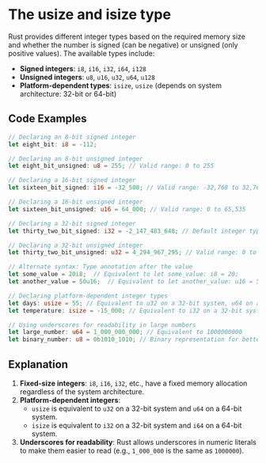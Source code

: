 # The usize and isize type

Rust provides different integer types based on the required memory size and whether the number is signed (can be negative) or unsigned (only positive values). The available types include:

- **Signed integers**: `i8`, `i16`, `i32`, `i64`, `i128`
- **Unsigned integers**: `u8`, `u16`, `u32`, `u64`, `u128`
- **Platform-dependent types**: `isize`, `usize` (depends on system architecture: 32-bit or 64-bit)

## Code Examples

```rust
// Declaring an 8-bit signed integer
let eight_bit: i8 = -112;

// Declaring an 8-bit unsigned integer
let eight_bit_unsigned: u8 = 255; // Valid range: 0 to 255

// Declaring a 16-bit signed integer
let sixteen_bit_signed: i16 = -32_500; // Valid range: -32,768 to 32,767

// Declaring a 16-bit unsigned integer
let sixteen_bit_unsigned: u16 = 64_000; // Valid range: 0 to 65,535

// Declaring a 32-bit signed integer
let thirty_two_bit_signed: i32 = -2_147_483_648; // Default integer type in Rust

// Declaring a 32-bit unsigned integer
let thirty_two_bit_unsigned: u32 = 4_294_967_295; // Valid range: 0 to 4,294,967,295

// Alternate syntax: Type annotation after the value
let some_value = 20i8;  // Equivalent to let some_value: i8 = 20;
let another_value = 50u16;  // Equivalent to let another_value: u16 = 50;

// Declaring platform-dependent integer types
let days: usize = 55; // Equivalent to u32 on a 32-bit system, u64 on a 64-bit system
let temperature: isize = -15_000; // Equivalent to i32 on a 32-bit system, i64 on a 64-bit system

// Using underscores for readability in large numbers
let large_number: u64 = 1_000_000_000; // Equivalent to 1000000000
let binary_number: u8 = 0b1010_1010; // Binary representation for better clarity
```

## Explanation

1. **Fixed-size integers**: `i8`, `i16`, `i32`, etc., have a fixed memory allocation regardless of the system architecture.
2. **Platform-dependent integers**:
   - `usize` is equivalent to `u32` on a 32-bit system and `u64` on a 64-bit system.
   - `isize` is equivalent to `i32` on a 32-bit system and `i64` on a 64-bit system.
3. **Underscores for readability**: Rust allows underscores in numeric literals to make them easier to read (e.g., `1_000_000` is the same as `1000000`).

